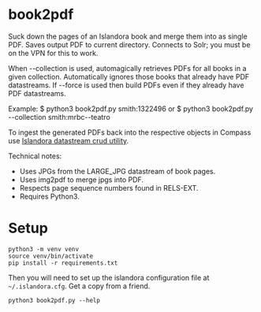 # book2pdf
Suck down the pages of an Islandora book and merge them into
as single PDF. Saves output PDF to current directory. Connects to Solr; you must
be on the VPN for this to work.

When --collection is used, automagically retrieves PDFs for all books in a given
collection. Automatically ignores those books that already have PDF datastreams.
If --force is used then build PDFs even if they already have PDF datastreams.

Example:
$ python3 book2pdf.py smith:1322496
or
$ python3 book2pdf.py --collection smith:mrbc--teatro

To ingest the generated PDFs back into the respective objects in Compass use [Islandora datastream crud utility](https://github.com/SFULibrary/islandora_datastream_crud).

Technical notes:
- Uses JPGs from the LARGE_JPG datastream of book pages.
- Uses img2pdf to merge jpgs into PDF.
- Respects page sequence numbers found in RELS-EXT.
- Requires Python3.

# Setup

```
python3 -m venv venv
source venv/bin/activate
pip install -r requirements.txt
```
Then you will need to set up the islandora configuration file at `~/.islandora.cfg`. Get a copy from a friend.

```
python3 book2pdf.py --help
```
